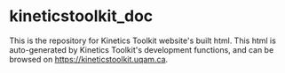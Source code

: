 # kineticstoolkit_doc
This is the repository for Kinetics Toolkit website's built html. This html is auto-generated by Kinetics Toolkit's development functions, and can be browsed on https://kineticstoolkit.uqam.ca.
